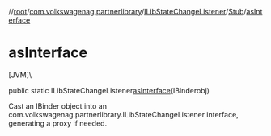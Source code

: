 //[root](../../../../index.md)/[com.volkswagenag.partnerlibrary](../../index.md)/[ILibStateChangeListener](../index.md)/[Stub](index.md)/[asInterface](as-interface.md)

# asInterface

[JVM]\

public static ILibStateChangeListener[asInterface](as-interface.md)(IBinderobj)

Cast an IBinder object into an com.volkswagenag.partnerlibrary.ILibStateChangeListener interface, generating a proxy if needed.
